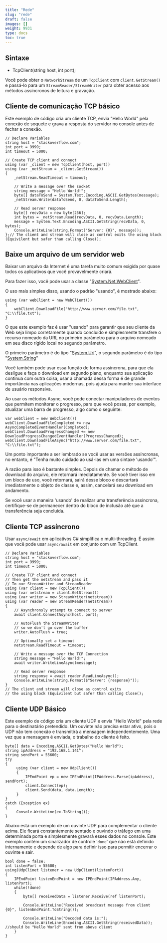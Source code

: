```yaml
---
title: "Rede"
slug: "rede"
draft: false
images: []
weight: 9931
type: docs
toc: true
---
```


## Sintaxe
- TcpClient(string host, int port);

Você pode obter o `NetworkStream` de um `TcpClient` com `client.GetStream()` e passá-lo para um `StreamReader/StreamWriter` para obter acesso aos métodos assíncronos de leitura e gravação.

## Cliente de comunicação TCP básico
Este exemplo de código cria um cliente TCP, envia "Hello World" pela conexão de soquete e grava a resposta do servidor no console antes de fechar a conexão.

    // Declare Variables
    string host = "stackoverflow.com";
    int port = 9999;
    int timeout = 5000;

    // Create TCP client and connect
    using (var _client = new TcpClient(host, port))
    using (var _netStream = _client.GetStream()) 
    {
        _netStream.ReadTimeout = timeout;
    
        // Write a message over the socket
        string message = "Hello World!";
        byte[] dataToSend = System.Text.Encoding.ASCII.GetBytes(message);
        _netStream.Write(dataToSend, 0, dataToSend.Length);
        
        // Read server response
        byte[] recvData = new byte[256];
        int bytes = _netStream.Read(recvData, 0, recvData.Length);
        message = System.Text.Encoding.ASCII.GetString(recvData, 0, bytes);
        Console.WriteLine(string.Format("Server: {0}", message));                
    };// The client and stream will close as control exits the using block (Equivilent but safer than calling Close();
    

## Baixe um arquivo de um servidor web
Baixar um arquivo da Internet é uma tarefa muito comum exigida por quase todos os aplicativos que você provavelmente criará.

Para fazer isso, você pode usar a classe "[System.Net.WebClient][1]".

O uso mais simples disso, usando o padrão "usando", é mostrado abaixo:

    using (var webClient = new WebClient())
    {
        webClient.DownloadFile("http://www.server.com/file.txt", "C:\\file.txt");
    }

O que este exemplo faz é usar "usando" para garantir que seu cliente da Web seja limpo corretamente quando concluído e simplesmente transfere o recurso nomeado da URL no primeiro parâmetro para o arquivo nomeado em seu disco rígido local no segundo parâmetro.

O primeiro parâmetro é do tipo "[System.Uri][2]", o segundo parâmetro é do tipo "[System.String][3]"

Você também pode usar essa função de forma assíncrona, para que ela desligue e faça o download em segundo plano, enquanto sua aplicação continua com outra coisa, usar a chamada dessa forma é de grande importância nas aplicações modernas, pois ajuda para manter sua interface de usuário responsiva.

Ao usar os métodos Async, você pode conectar manipuladores de eventos que permitem monitorar o progresso, para que você possa, por exemplo, atualizar uma barra de progresso, algo como o seguinte:

    var webClient = new WebClient())
    webClient.DownloadFileCompleted += new AsyncCompletedEventHandler(Completed);
    webClient.DownloadProgressChanged += new DownloadProgressChangedEventHandler(ProgressChanged);
    webClient.DownloadFileAsync("http://www.server.com/file.txt", "C:\\file.txt");

Um ponto importante a ser lembrado se você usar as versões assíncronas, no entanto, é "Tenha muito cuidado ao usá-las em uma sintaxe 'usando'".

A razão para isso é bastante simples. Depois de chamar o método de download do arquivo, ele retornará imediatamente. Se você tiver isso em um bloco de uso, você retornará, sairá desse bloco e descartará imediatamente o objeto de classe e, assim, cancelará seu download em andamento.

Se você usar a maneira 'usando' de realizar uma transferência assíncrona, certifique-se de permanecer dentro do bloco de inclusão até que a transferência seja concluída.


[1]: https://msdn.microsoft.com/en-us/library/system.net.webclient.aspx%22System.Net.WebClient%22
[2]: https://msdn.microsoft.com/en-us/library/system.uri.aspx%22System.Uri%22
[3]: https://msdn.microsoft.com/en-us/library/system.string.aspx%22System.String%22

## Cliente TCP assíncrono
Usar `async/await` em aplicativos C# simplifica o multi-threading. É assim que você pode usar `async/await` em conjunto com um TcpClient.

    // Declare Variables
    string host = "stackoverflow.com";
    int port = 9999;
    int timeout = 5000;
    
    // Create TCP client and connect
    // Then get the netstream and pass it
    // To our StreamWriter and StreamReader
    using (var client = new TcpClient())
    using (var netstream = client.GetStream()) 
    using (var writer = new StreamWriter(netstream))
    using (var reader = new StreamReader(netstream))
    {
        // Asynchronsly attempt to connect to server
        await client.ConnectAsync(host, port);
        
        // AutoFlush the StreamWriter
        // so we don't go over the buffer
        writer.AutoFlush = true;
        
        // Optionally set a timeout
        netstream.ReadTimeout = timeout;
    
        // Write a message over the TCP Connection
        string message = "Hello World!";
        await writer.WriteLineAsync(message);
        
        // Read server response
        string response = await reader.ReadLineAsync();
        Console.WriteLine(string.Format($"Server: {response}"));                
    }
    // The client and stream will close as control exits
    // the using block (Equivilent but safer than calling Close();

## Cliente UDP Básico
Este exemplo de código cria um cliente UDP e envia "Hello World" pela rede para o destinatário pretendido. Um ouvinte não precisa estar ativo, pois o UDP não tem conexão e transmitirá a mensagem independentemente. Uma vez que a mensagem é enviada, o trabalho do cliente é feito.

    byte[] data = Encoding.ASCII.GetBytes("Hello World");
    string ipAddress = "192.168.1.141";
    string sendPort = 55600;
    try
    {
         using (var client = new UdpClient())
         {
             IPEndPoint ep = new IPEndPoint(IPAddress.Parse(ipAddress), sendPort);
             client.Connect(ep);
             client.Send(data, data.Length);
         }
    }
    catch (Exception ex)
    {
         Console.WriteLine(ex.ToString());
    }
            

Abaixo está um exemplo de um ouvinte UDP para complementar o cliente acima. Ele ficará constantemente sentado e ouvindo o tráfego em uma determinada porta e simplesmente gravará esses dados no console. Este exemplo contém um sinalizador de controle '`done`' que não está definido internamente e depende de algo para definir isso para permitir encerrar o ouvinte e sair.

    bool done = false;
    int listenPort = 55600;
    using(UdpClinet listener = new UdpClient(listenPort))
    {
        IPEndPoint listenEndPoint = new IPEndPoint(IPAddress.Any, listenPort);
        while(!done)
        {
            byte[] receivedData = listener.Receive(ref listenPort);

            Console.WriteLine("Received broadcast message from client {0}", listenEndPoint.ToString());

            Console.WriteLine("Decoded data is:");
            Console.WriteLine(Encoding.ASCII.GetString(receivedData)); //should be "Hello World" sent from above client
        }
    }




